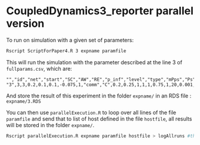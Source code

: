 # CoupledDynamics3_reporter parallel version

To run on simulation with a given set of parameters:

```bash
Rscript ScriptForPaper4.R 3 expname paramfile
```

This will run the simulation with the parameter described at the line 3 of `fullparams.csv`, which are:

```
"","id","net","start","SC","AW","RE","p_inf","level","type","mPps","Ps","Ph","Pd","Pr","Prd","delay","hc","eff","rep"
"3",3,3,0.2,0.1,0.1,-0.075,1,"comm","C",0.2,0.25,1,1,1,0.75,1,20,0.001,1
```

And store the result of this experiment in the folder `expname/` in an RDS file : `expname/3.RDS`

You can then use `parallelExecution.R` to loop over all lines of the file `paramfile`  and send that to list of host defined in the file `hostfile`, all results will be stored in the folder `expname/`.

```bash
Rscript parallelExecution.R expname paramfile hostfile > logAllruns #this logfile can be very big! 
```


